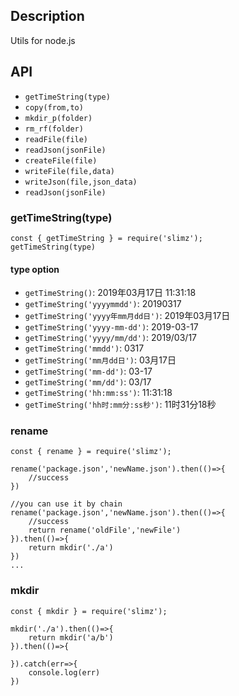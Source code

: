 ## Description
Utils for node.js

## API
- `getTimeString(type)`
- `copy(from,to)`
- `mkdir_p(folder)`
- `rm_rf(folder)`
- `readFile(file)`
- `readJson(jsonFile)`
- `createFile(file)`
- `writeFile(file,data)`
- `writeJson(file,json_data)`
- `readJson(jsonFile)`

### getTimeString(type)
```
const { getTimeString } = require('slimz');
getTimeString(type)

```
#### type option
- `getTimeString()`: 2019年03月17日 11:31:18
- `getTimeString('yyyymmdd')`: 20190317
- `getTimeString('yyyy年mm月dd日')`: 2019年03月17日
- `getTimeString('yyyy-mm-dd')`: 2019-03-17
- `getTimeString('yyyy/mm/dd')`: 2019/03/17
- `getTimeString('mmdd')`: 0317
- `getTimeString('mm月dd日')`: 03月17日
- `getTimeString('mm-dd')`: 03-17
- `getTimeString('mm/dd')`: 03/17
- `getTimeString('hh:mm:ss')`: 11:31:18
- `getTimeString('hh时:mm分:ss秒')`: 11时31分18秒

### rename
```
const { rename } = require('slimz');

rename('package.json','newName.json').then(()=>{
	//success
})

//you can use it by chain
rename('package.json','newName.json').then(()=>{
	//success
	return rename('oldFile','newFile')
}).then(()=>{
	return mkdir('./a')
})
...

```

### mkdir
```
const { mkdir } = require('slimz');

mkdir('./a').then(()=>{
	return mkdir('a/b')
}).then(()=>{

}).catch(err=>{
	console.log(err)
})
```


